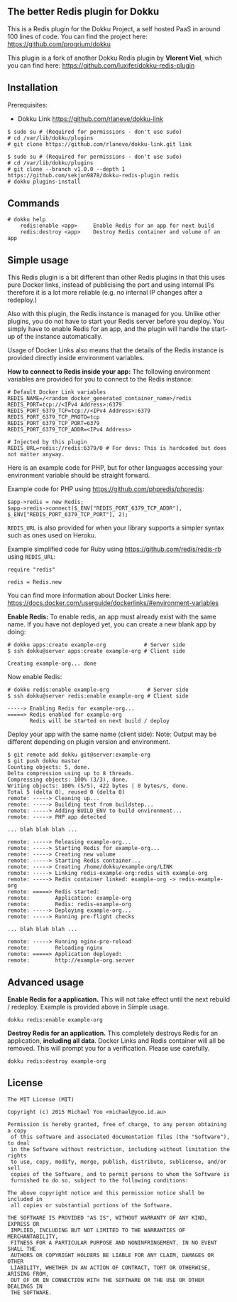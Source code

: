 The better Redis plugin for Dokku
---------------------------------

This is a Redis plugin for the Dokku Project, a self hosted PaaS in around 100 lines of code. You can find the project here: https://github.com/progrium/dokku

This plugin is a fork of another Dokku Redis plugin by **Vlorent Viel**, which you can find here: https://github.com/luxifer/dokku-redis-plugin

Installation
------------
Prerequisites:
- Dokku Link https://github.com/rlaneve/dokku-link
```
$ sudo su # (Required for permissions - don't use sudo)
# cd /var/lib/dokku/plugins
# git clone https://github.com/rlaneve/dokku-link.git link
```

```
$ sudo su # (Required for permissions - don't use sudo)
# cd /var/lib/dokku/plugins
# git clone --branch v1.0.0 --depth 1 https://github.com/sekjun9878/dokku-redis-plugin redis
# dokku plugins-install
```

Commands
--------
```
# dokku help
    redis:enable <app>     Enable Redis for an app for next build
    redis:destroy <app>    Destroy Redis container and volume of an app
```

Simple usage
------------
This Redis plugin is a bit different than other Redis plugins in that this uses pure Docker links, instead of publicising the port and using internal IPs therefore it is a lot more reliable (e.g. no internal IP changes after a redeploy.)

Also with this plugin, the Redis instance is managed for you. Unlike other plugins, you do not have to start your Redis server before you deploy. You simply have to enable Redis for an app, and the plugin will handle the start-up of the instance automatically.

Usage of Docker Links also means that the details of the Redis instance is provided directly inside environment variables.

**How to connect to Redis inside your app:**
The following environment variables are provided for you to connect to the Redis instance:
```
# Default Docker Link variables
REDIS_NAME=/<random_docker_generated_container_name>/redis
REDIS_PORT=tcp://<IPv4 Address>:6379
REDIS_PORT_6379_TCP=tcp://<IPv4 Address>:6379
REDIS_PORT_6379_TCP_PROTO=tcp
REDIS_PORT_6379_TCP_PORT=6379
REDIS_PORT_6379_TCP_ADDR=<IPv4 Address>

# Injected by this plugin
REDIS_URL=redis://redis:6379/0 # For devs: This is hardcoded but does not matter anyway.
```
Here is an example code for PHP, but for other languages accessing your environment variable should be straight forward.

Example code for PHP using https://github.com/phpredis/phpredis:
```
$app->redis = new Redis;
$app->redis->connect($_ENV["REDIS_PORT_6379_TCP_ADDR"], $_ENV["REDIS_PORT_6379_TCP_PORT"], 2);
```

`REDIS_URL` is also provided for when your library supports a simpler syntax such as ones used on Heroku.

Example simplified code for Ruby using https://github.com/redis/redis-rb using `REDIS_URL`:
```
require "redis"

redis = Redis.new
```

You can find more information about Docker Links here: https://docs.docker.com/userguide/dockerlinks/#environment-variables

**Enable Redis:**
To enable redis, an app must already exist with the same name. If you have not deployed yet, you can create a new blank app by doing:
```
# dokku apps:create example-org            # Server side
$ ssh dokku@server apps:create example-org # Client side

Creating example-org... done
```
Now enable Redis:
```
# dokku redis:enable example-org            # Server side
$ ssh dokku@server redis:enable example-org # Client side

-----> Enabling Redis for example-org...
=====> Redis enabled for example-org
       Redis will be started on next build / deploy
```

Deploy your app with the same name (client side):
Note: Output may be different depending on plugin version and environment.
```
$ git remote add dokku git@server:example-org
$ git push dokku master
Counting objects: 5, done.
Delta compression using up to 8 threads.
Compressing objects: 100% (3/3), done.
Writing objects: 100% (5/5), 422 bytes | 0 bytes/s, done.
Total 5 (delta 0), reused 0 (delta 0)
remote: -----> Cleaning up...
remote: -----> Building test from buildstep...
remote: -----> Adding BUILD_ENV to build environment...
remote: -----> PHP app detected

... blah blah blah ...

remote: -----> Releasing example-org...
remote: -----> Starting Redis for example-org...
remote: -----> Creating new volume
remote: -----> Starting Redis container...
remote: -----> Creating /home/dokku/example-org/LINK
remote: -----> Linking redis-example-org:redis with example-org
remote: -----> Redis container linked: example-org -> redis-example-org
remote: =====> Redis started:
remote:        Application: example-org
remote:        Redis: redis-example-org
remote: -----> Deploying example-org...
remote: -----> Running pre-flight checks

... blah blah blah ...

remote: -----> Running nginx-pre-reload
remote:        Reloading nginx
remote: =====> Application deployed:
remote:        http://example-org.server
```


Advanced usage
--------------

**Enable Redis for a application.** This will not take effect until the next rebuild / redeploy. Example is provided above in Simple usage.
```
dokku redis:enable example-org
```

**Destroy Redis for an application.** This completely destroys Redis for an application, **including all data**. Docker Links and Redis container will all be removed. This will prompt you for a verification. Please use carefully.
```
dokku redis:destroy example-org
```

License
--------------
```
The MIT License (MIT)

Copyright (c) 2015 Michael Yoo <michael@yoo.id.au>

Permission is hereby granted, free of charge, to any person obtaining a copy
 of this software and associated documentation files (the "Software"), to deal
 in the Software without restriction, including without limitation the rights
 to use, copy, modify, merge, publish, distribute, sublicense, and/or sell
 copies of the Software, and to permit persons to whom the Software is
 furnished to do so, subject to the following conditions:

The above copyright notice and this permission notice shall be included in
 all copies or substantial portions of the Software.

THE SOFTWARE IS PROVIDED "AS IS", WITHOUT WARRANTY OF ANY KIND, EXPRESS OR
 IMPLIED, INCLUDING BUT NOT LIMITED TO THE WARRANTIES OF MERCHANTABILITY,
 FITNESS FOR A PARTICULAR PURPOSE AND NONINFRINGEMENT. IN NO EVENT SHALL THE
 AUTHORS OR COPYRIGHT HOLDERS BE LIABLE FOR ANY CLAIM, DAMAGES OR OTHER
 LIABILITY, WHETHER IN AN ACTION OF CONTRACT, TORT OR OTHERWISE, ARISING FROM,
 OUT OF OR IN CONNECTION WITH THE SOFTWARE OR THE USE OR OTHER DEALINGS IN
 THE SOFTWARE.
```
